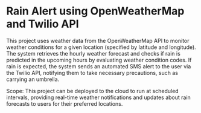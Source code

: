 # Rain Alert using OpenWeatherMap and Twilio API

This project uses weather data from the OpenWeatherMap API to monitor weather conditions for a given location (specified by latitude and longitude). The system retrieves the hourly weather forecast and checks if rain is predicted in the upcoming hours by evaluating weather condition codes. If rain is expected, the system sends an automated SMS alert to the user via the Twilio API, notifying them to take necessary precautions, such as carrying an umbrella.

Scope: This project can be deployed to the cloud to run at scheduled intervals, providing real-time weather notifications and updates about rain forecasts to users for their preferred locations.
